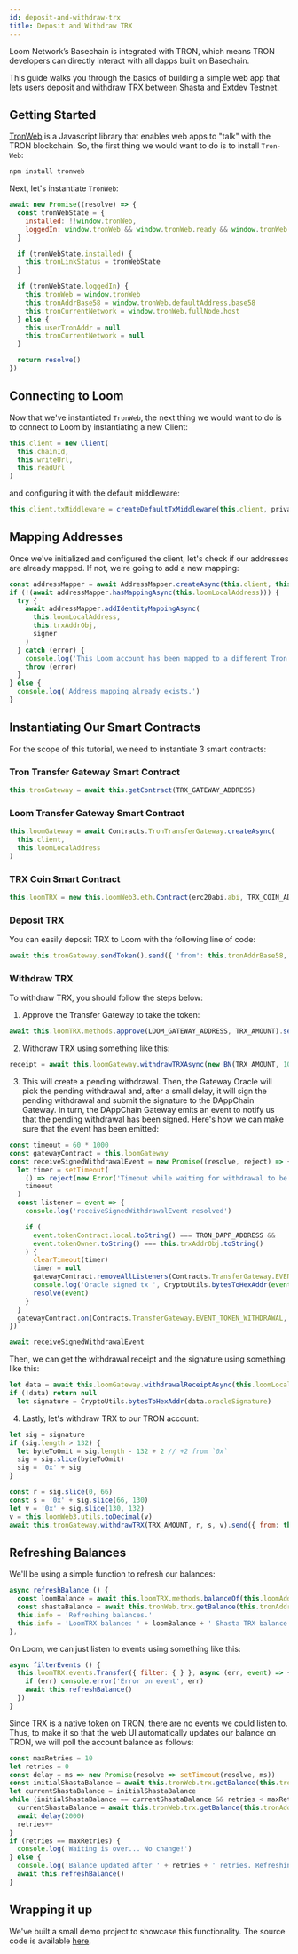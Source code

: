 ```yaml
---
id: deposit-and-withdraw-trx
title: Deposit and Withdraw TRX
---
```


Loom Network’s Basechain is integrated with TRON, which means TRON developers can directly interact with all dapps built on Basechain.

This guide walks you through the basics of building a simple web app that lets users deposit and withdraw TRX between Shasta and Extdev Testnet.

## Getting Started

[TronWeb](https://developers.tron.network/docs/tron-web-intro) is a Javascript library that enables web apps to "talk" with the TRON blockchain. So, the first thing we would want to do is to install `Tron-Web`:

```bash
npm install tronweb
```

Next, let's instantiate `TronWeb`:

```js
await new Promise((resolve) => {
  const tronWebState = {
    installed: !!window.tronWeb,
    loggedIn: window.tronWeb && window.tronWeb.ready && window.tronWeb.fullNode.host != 'http://127.0.0.1'
  }

  if (tronWebState.installed) {
    this.tronLinkStatus = tronWebState
  }

  if (tronWebState.loggedIn) {
    this.tronWeb = window.tronWeb
    this.tronAddrBase58 = window.tronWeb.defaultAddress.base58
    this.tronCurrentNetwork = window.tronWeb.fullNode.host
  } else {
    this.userTronAddr = null
    this.tronCurrentNetwork = null
  }

  return resolve()
})
```

## Connecting to Loom

Now that we've instantiated `TronWeb`, the next thing we would want to do is to connect to Loom by instantiating a new Client:

```js
this.client = new Client(
  this.chainId,
  this.writeUrl,
  this.readUrl
)
```

and configuring it with the default middleware:

```js
this.client.txMiddleware = createDefaultTxMiddleware(this.client, privateKey)
```

## Mapping Addresses

Once we've initialized and configured the client, let's check if our addresses are already mapped. If not, we're going to add a new mapping:


```js
const addressMapper = await AddressMapper.createAsync(this.client, this.loomLocalAddress)
if (!(await addressMapper.hasMappingAsync(this.loomLocalAddress))) {
  try {
    await addressMapper.addIdentityMappingAsync(
      this.loomLocalAddress,
      this.trxAddrObj,
      signer
    )
  } catch (error) {
    console.log('This Loom account has been mapped to a different Tron address.')
    throw (error)
  }
} else {
  console.log('Address mapping already exists.')
}
```

## Instantiating Our Smart Contracts

For the scope of this tutorial, we need to instantiate 3 smart contracts:

### Tron Transfer Gateway Smart Contract

```js
this.tronGateway = await this.getContract(TRX_GATEWAY_ADDRESS)
```

### Loom Transfer Gateway Smart Contract

```js
this.loomGateway = await Contracts.TronTransferGateway.createAsync(
  this.client,
  this.loomLocalAddress
)
```

### TRX Coin Smart Contract

```js
this.loomTRX = new this.loomWeb3.eth.Contract(erc20abi.abi, TRX_COIN_ADDRESS_HEX)
```

### Deposit TRX

You can easily deposit TRX to Loom with the following line of code:

```js
await this.tronGateway.sendToken().send({ 'from': this.tronAddrBase58, 'callValue': TRX_AMOUNT })
```

### Withdraw TRX

To withdraw TRX, you should follow the steps below:

1. Approve the Transfer Gateway to take the token:

```js
await this.loomTRX.methods.approve(LOOM_GATEWAY_ADDRESS, TRX_AMOUNT).send({ from: this.loomAddressInHex })
```

2. Withdraw TRX using something like this:

```js
receipt = await this.loomGateway.withdrawTRXAsync(new BN(TRX_AMOUNT, 10))
```

3. This will create a pending withdrawal. Then, the Gateway Oracle will pick the pending withdrawal and, after a small delay, it will sign the pending withdrawal and submit the signature to the DAppChain Gateway. In turn, the DAppChain Gateway emits an event to notify us that the pending withdrawal has been signed. Here's how we can make sure that the event has been emitted:

```js
const timeout = 60 * 1000
const gatewayContract = this.loomGateway
const receiveSignedWithdrawalEvent = new Promise((resolve, reject) => {
  let timer = setTimeout(
    () => reject(new Error('Timeout while waiting for withdrawal to be signed')),
    timeout
  )
  const listener = event => {
    console.log('receiveSignedWithdrawalEvent resolved')

    if (
      event.tokenContract.local.toString() === TRON_DAPP_ADDRESS &&
      event.tokenOwner.toString() === this.trxAddrObj.toString()
    ) {
      clearTimeout(timer)
      timer = null
      gatewayContract.removeAllListeners(Contracts.TransferGateway.EVENT_TOKEN_WITHDRAWAL)
      console.log('Oracle signed tx ', CryptoUtils.bytesToHexAddr(event.sig))
      resolve(event)
    }
  }
  gatewayContract.on(Contracts.TransferGateway.EVENT_TOKEN_WITHDRAWAL, listener)
})

await receiveSignedWithdrawalEvent
```

Then, we can get the withdrawal receipt and the signature using something like this:

```js
let data = await this.loomGateway.withdrawalReceiptAsync(this.loomLocalAddress)
if (!data) return null
  let signature = CryptoUtils.bytesToHexAddr(data.oracleSignature)
```

4. Lastly, let's withdraw TRX to our TRON account:

```js
let sig = signature
if (sig.length > 132) {
  let byteToOmit = sig.length - 132 + 2 // +2 from `0x`
  sig = sig.slice(byteToOmit)
  sig = '0x' + sig
}

const r = sig.slice(0, 66)
const s = '0x' + sig.slice(66, 130)
let v = '0x' + sig.slice(130, 132)
v = this.loomWeb3.utils.toDecimal(v)
await this.tronGateway.withdrawTRX(TRX_AMOUNT, r, s, v).send({ from: this.tronAddrBase58 })
```

## Refreshing Balances

We'll be using a simple function to refresh our balances:

```js
async refreshBalance () {
  const loomBalance = await this.loomTRX.methods.balanceOf(this.loomAddressInHex).call({ from: this.loomAddressInHex })
  const shastaBalance = await this.tronWeb.trx.getBalance(this.tronAddrBase58)
  this.info = 'Refreshing balances.'
  this.info = 'LoomTRX balance: ' + loomBalance + ' Shasta TRX balance: ' + shastaBalance
},
```

On Loom, we can just listen to events using something like this:

```js
async filterEvents () {
  this.loomTRX.events.Transfer({ filter: { } }, async (err, event) => {
    if (err) console.error('Error on event', err)
    await this.refreshBalance()
  })
}
```

Since TRX is a native token on TRON, there are no events we could listen to. Thus, to make it so that the web UI automatically updates our balance on TRON, we will poll the account balance as follows:

```js
const maxRetries = 10
let retries = 0
const delay = ms => new Promise(resolve => setTimeout(resolve, ms))
const initialShastaBalance = await this.tronWeb.trx.getBalance(this.tronAddrBase58)
let currentShastaBalance = initialShastaBalance
while (initialShastaBalance == currentShastaBalance && retries < maxRetries) {
  currentShastaBalance = await this.tronWeb.trx.getBalance(this.tronAddrBase58)
  await delay(2000)
  retries++
}
if (retries == maxRetries) {
  console.log('Waiting is over... No change!')
} else {
  console.log('Balance updated after ' + retries + ' retries. Refreshing balances')
  await this.refreshBalance()
}
```

## Wrapping it up

We've built a small demo project to showcase this functionality. The source code is available [here](https://github.com/loomnetwork/Eth-Signing-Demo).
